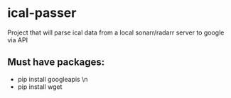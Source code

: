 # **ical-passer**

Project that will parse ical data from a local sonarr/radarr server to google via API

## **Must have packages:**

* pip install googleapis \n
* pip install wget